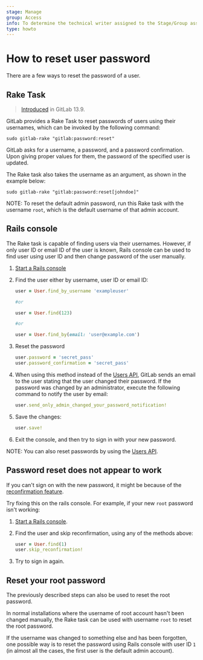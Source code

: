 ```yaml
---
stage: Manage
group: Access
info: To determine the technical writer assigned to the Stage/Group associated with this page, see https://about.gitlab.com/handbook/engineering/ux/technical-writing/#assignments
type: howto
---
```


# How to reset user password

There are a few ways to reset the password of a user.

## Rake Task

> [Introduced](https://gitlab.com/gitlab-org/gitlab/-/merge_requests/52347) in GitLab 13.9.

GitLab provides a Rake Task to reset passwords of users using their usernames,
which can be invoked by the following command:

```shell
sudo gitlab-rake "gitlab:password:reset"
```

GitLab asks for a username, a password, and a password confirmation. Upon giving
proper values for them, the password of the specified user is updated.

The Rake task also takes the username as an argument, as shown in the example
below:

```shell
sudo gitlab-rake "gitlab:password:reset[johndoe]"
```

NOTE:
To reset the default admin password, run this Rake task with the username
`root`, which is the default username of that admin account.

## Rails console

The Rake task is capable of finding users via their usernames. However, if only
user ID or email ID of the user is known, Rails console can be used to find user
using user ID and then change password of the user manually.

1. [Start a Rails console](../administration/operations/rails_console.md)

1. Find the user either by username, user ID or email ID:

    ```ruby
    user = User.find_by_username 'exampleuser'

    #or

    user = User.find(123)

    #or

    user = User.find_by(email: 'user@example.com')
    ```

1. Reset the password

    ```ruby
    user.password = 'secret_pass'
    user.password_confirmation = 'secret_pass'
    ```

1. When using this method instead of the [Users API](../api/users.md#user-modification),
   GitLab sends an email to the user stating that the user changed their
   password. If the password was changed by an administrator, execute the
   following command to notify the user by email:

    ```ruby
    user.send_only_admin_changed_your_password_notification!
    ```

1. Save the changes:

    ```ruby
    user.save!
    ```

1. Exit the console, and then try to sign in with your new password.

NOTE:
You can also reset passwords by using the [Users API](../api/users.md#user-modification).

## Password reset does not appear to work

If you can't sign on with the new password, it might be because of the [reconfirmation feature](../user/upgrade_email_bypass.md).

Try fixing this on the rails console. For example, if your new `root` password isn't working:

1. [Start a Rails console](../administration/operations/rails_console.md).

1. Find the user and skip reconfirmation, using any of the methods above:

    ```ruby
    user = User.find(1)
    user.skip_reconfirmation!
    ```

1. Try to sign in again.

## Reset your root password

The previously described steps can also be used to reset the root password.

In normal installations where the username of root account hasn't been changed
manually, the Rake task can be used with username `root` to reset the root
password.

If the username was changed to something else and has been forgotten, one
possible way is to reset the password using Rails console with user ID `1` (in
almost all the cases, the first user is the default admin account).

<!-- ## Troubleshooting

Include any troubleshooting steps that you can foresee. If you know beforehand what issues
one might have when setting this up, or when something is changed, or on upgrading, it's
important to describe those, too. Think of things that may go wrong and include them here.
This is important to minimize requests for support, and to avoid doc comments with
questions that you know someone might ask.

Each scenario can be a third-level heading, e.g. `### Getting error message X`.
If you have none to add when creating a doc, leave this section in place
but commented out to help encourage others to add to it in the future. -->
